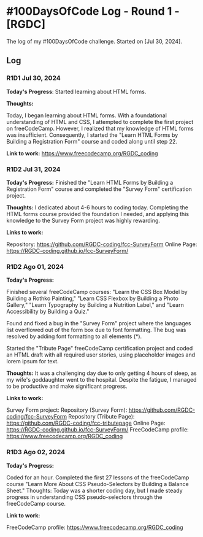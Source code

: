 # #100DaysOfCode Log - Round 1 - [RGDC]

The log of my #100DaysOfCode challenge. Started on [Jul 30, 2024].

## Log

### R1D1 Jul 30, 2024

**Today's Progress**: Started learning about HTML forms.

**Thoughts:**

Today, I began learning about HTML forms. With a foundational understanding of HTML and CSS, I attempted to complete the first project on freeCodeCamp. However, I realized that my knowledge of HTML forms was insufficient. Consequently, I started the "Learn HTML Forms by Building a Registration Form" course and coded along until step 22.

**Link to work:** https://www.freecodecamp.org/RGDC_coding

### R1D2 Jul 31, 2024

**Today's Progress:** Finished the "Learn HTML Forms by Building a Registration Form" course and completed the "Survey Form" certification project.

**Thoughts:** I dedicated about 4-6 hours to coding today. Completing the HTML forms course provided the foundation I needed, and applying this knowledge to the Survey Form project was highly rewarding.

**Links to work:**

Repository: https://github.com/RGDC-coding/fcc-SurveyForm
Online Page: https://RGDC-coding.github.io/fcc-SurveyForm/

### R1D2 Ago 01, 2024

**Today's Progress:**

 Finished several freeCodeCamp courses: "Learn the CSS Box Model by Building a Rothko Painting," "Learn CSS Flexbox by Building a Photo Gallery," "Learn Typography by Building a Nutrition Label," and "Learn Accessibility by Building a Quiz."

 Found and fixed a bug in the "Survey Form" project where the languages list overflowed out of the form box due to font formatting. The bug was resolved by adding font formatting to all elements (*).

 Started the "Tribute Page" freeCodeCamp certification project and coded an HTML draft with all required user stories, using placeholder images and lorem ipsum for text.

**Thoughts:**
It was a challenging day due to only getting 4 hours of sleep, as my wife's goddaughter went to the hospital. Despite the fatigue, I managed to be productive and make significant progress.

**Links to work:**

Survey Form project:
Repository (Survey Form): https://github.com/RGDC-coding/fcc-SurveyForm
Repository (Tribute Page): https://github.com/RGDC-coding/fcc-tributepage
Online Page: https://RGDC-coding.github.io/fcc-SurveyForm/
FreeCodeCamp profile: https://www.freecodecamp.org/RGDC_coding

### R1D3 Ago 02, 2024

**Today's Progress:**

Coded for an hour.
Completed the first 27 lessons of the freeCodeCamp course "Learn More About CSS Pseudo-Selectors by Building a Balance Sheet."
Thoughts:
Today was a shorter coding day, but I made steady progress in understanding CSS pseudo-selectors through the freeCodeCamp course.

**Link to work:**

FreeCodeCamp profile: https://www.freecodecamp.org/RGDC_coding